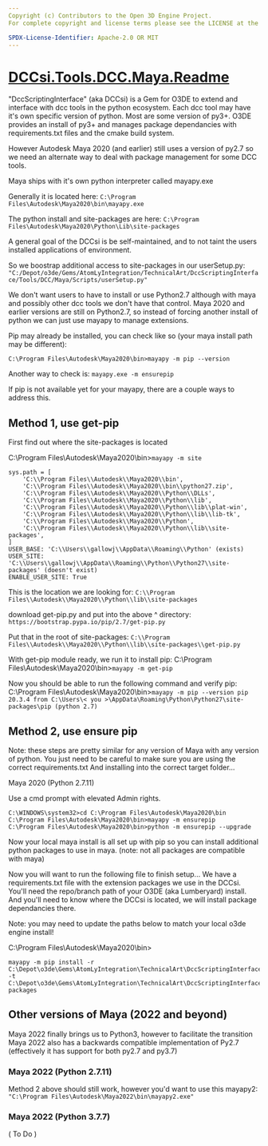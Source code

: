 ```yaml
---
Copyright (c) Contributors to the Open 3D Engine Project.
For complete copyright and license terms please see the LICENSE at the root of this distribution.

SPDX-License-Identifier: Apache-2.0 OR MIT
---
```


# <u>DCCsi.Tools.DCC.Maya.Readme</u>

"DccScriptingInterface" (aka DCCsi) is a Gem for O3DE to extend and interface with dcc tools in the python ecosystem. Each dcc tool may have it's own specific version of python. Most are some version of py3+. O3DE provides an install of py3+ and manages package dependancies with requirements.txt files and the cmake build system.

However Autodesk Maya 2020 (and earlier) still uses a version of py2.7
so we need an alternate way to deal with package management for some DCC tools.

Maya ships with it's own python interpreter called mayapy.exe

Generally it is located here:
`C:\Program Files\Autodesk\Maya2020\bin\mayapy.exe`

The python install and site-packages are here:
`C:\Program Files\Autodesk\Maya2020\Python\Lib\site-packages`

A general goal of the DCCsi is be self-maintained, and to not taint the users installed applications of environment.

So we boostrap additional access to site-packages in our userSetup.py:
`"C:/Depot/o3de/Gems/AtomLyIntegration/TechnicalArt/DccScriptingInterface/Tools/DCC/Maya/Scripts/userSetup.py"`

We don't want users to have to install or use Python2.7 although with maya and possibly other dcc tools we don't have that control.  Maya 2020 and earlier versions are still on Python2.7, so instead of forcing another install of python we can just use mayapy to manage extensions.

Pip may already be installed, you can check like so (your maya install path may be different):

`C:\Program Files\Autodesk\Maya2020\bin>mayapy -m pip --version`

Another way to check is: `mayapy.exe -m ensurepip`

If pip is not available yet for your mayapy, there are a couple ways to address this.

## Method 1, use get-pip

First find out where the site-packages is located

C:\Program Files\Autodesk\Maya2020\bin>`mayapy -m site`

    sys.path = [
        'C:\\Program Files\\Autodesk\\Maya2020\\bin',
        'C:\\Program Files\\Autodesk\\Maya2020\\bin\\python27.zip',
        'C:\\Program Files\\Autodesk\\Maya2020\\Python\\DLLs',
        'C:\\Program Files\\Autodesk\\Maya2020\\Python\\lib',
        'C:\\Program Files\\Autodesk\\Maya2020\\Python\\lib\\plat-win',
        'C:\\Program Files\\Autodesk\\Maya2020\\Python\\lib\\lib-tk',
        'C:\\Program Files\\Autodesk\\Maya2020\\Python',
        'C:\\Program Files\\Autodesk\\Maya2020\\Python\\lib\\site-packages',
    ]
    USER_BASE: 'C:\\Users\\gallowj\\AppData\\Roaming\\Python' (exists)
    USER_SITE: 'C:\\Users\\gallowj\\AppData\\Roaming\\Python\\Python27\\site-packages' (doesn't exist)
    ENABLE_USER_SITE: True

This is the location we are looking for:
`C:\\Program Files\\Autodesk\\Maya2020\\Python\\lib\\site-packages`

download get-pip.py and put into the above ^ directory:
`https://bootstrap.pypa.io/pip/2.7/get-pip.py`

Put that in the root of site-packages:
`C:\\Program Files\\Autodesk\\Maya2020\\Python\\lib\\site-packages\\get-pip.py`

With get-pip module ready, we run it to install pip:
C:\Program Files\Autodesk\Maya2020\bin>`mayapy -m get-pip`

Now you should be able to run the following command and verify pip:
C:\Program Files\Autodesk\Maya2020\bin>`mayapy -m pip --version
pip 20.3.4 from C:\Users\< you >\AppData\Roaming\Python\Python27\site-packages\pip (python 2.7)`

## Method 2, use ensure pip

Note: these steps are pretty similar for any version of Maya with any version of python.
You just need to be careful to make sure you are using the correct requirements.txt
And installing into the correct target folder...

Maya 2020 (Python 2.7.11)

Use a cmd prompt with elevated Admin rights.

    C:\WINDOWS\system32>cd C:\Program Files\Autodesk\Maya2020\bin
    C:\Program Files\Autodesk\Maya2020\bin>mayapy -m ensurepip
    C:\Program Files\Autodesk\Maya2020\bin>python -m ensurepip --upgrade

Now your local maya install is all set up with pip so you can install additional python packages to use in maya.
(note: not all packages are compatible with maya)

Now you will want to run the following file to finish setup...
We have a requirements.txt file with the extension packages we use in the DCCsi.
You'll need the repo/branch path of your O3DE (aka Lumberyard) install.
And you'll need to know where the DCCsi is located, we will install package dependancies there.

Note: you may need to update the paths below to match your local o3de engine install!

C:\Program Files\Autodesk\Maya2020\bin>

    mayapy -m pip install -r C:\Depot\o3de\Gems\AtomLyIntegration\TechnicalArt\DccScriptingInterface\Tools\DCC\Maya\requirements.txt -t C:\Depot\o3de\Gems\AtomLyIntegration\TechnicalArt\DccScriptingInterface\3rdParty\Python\Lib\2.x\2.7.x\site-packages

## Other versions of Maya (2022 and beyond)

Maya 2022 finally brings us to Python3, however to facilitate the transition Maya 2022 also has a backwards compatible
implementation of Py2.7 (effectively it has support for both py2.7 and py3.7) 

### Maya 2022 (Python 2.7.11)

Method 2 above should still work, however you'd want to use this mayapy2:
    `"C:\Program Files\Autodesk\Maya2022\bin\mayapy2.exe"`

### Maya 2022 (Python 3.7.7)

( To Do )